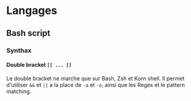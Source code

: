 # Langages
## Bash script
### Synthax
#### Double bracket `[[ ... ]]`
Le double bracket ne marche que sur Bash, Zsh et Korn shell. Il permet d'utiliser `&&` et `||` a la place de `-a` et `-o`, ainsi que les Regex et le pattern matching.